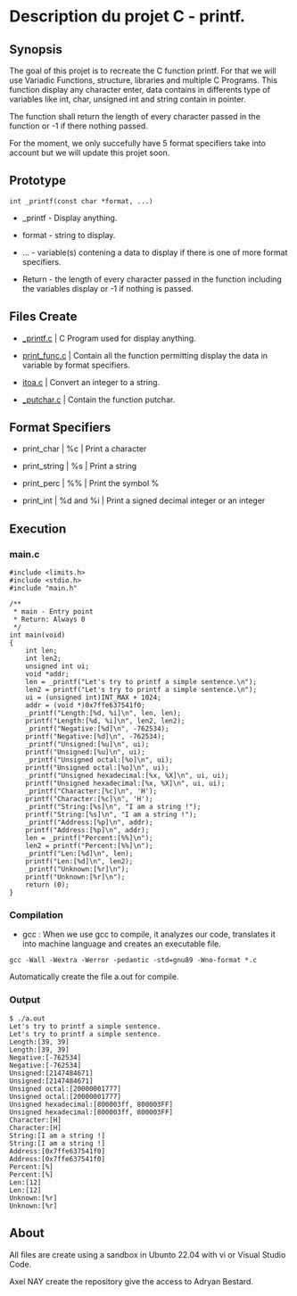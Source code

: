 # Description du projet C - printf.

## Synopsis

The goal of this projet is to recreate the C function printf. For that we will use Variadic Functions, structure, libraries and multiple C Programs. This function display any character enter, data contains in differents type of variables like int, char, unsigned int and string contain in pointer.

The function shall return the length of every character passed in the function or -1 if there nothing passed.

For the moment, we only succefully have 5 format specifiers take into account but we will update this projet soon.

## Prototype

`int _printf(const char *format, ...)`

* _printf - Display anything.

* format - string to display.

* ... - variable(s) contening a data to display if there is one of more format specifiers.

* Return - the length of every character passed in the function including the variables display or -1 if nothing is passed.

## Files Create

* [_printf.c](https://github.com/AxelNAY/holbertonschool-printf/blob/main/_printf.c) | C Program used for display anything.

* [print_func.c](https://github.com/AxelNAY/holbertonschool-printf/blob/main/print_func.c) | Contain all the function permitting display the data in variable by format specifiers.

* [itoa.c](https://github.com/AxelNAY/holbertonschool-printf/blob/main/itoa.c) | Convert an integer to a string.

* [_putchar.c](https://github.com/AxelNAY/holbertonschool-printf/blob/main/_putchar.c) | Contain the function putchar.

## Format Specifiers

* print_char | %c | Print a character

* print_string | %s | Print a string

* print_perc | %% | Print the symbol %

* print_int | %d and %i | Print a signed decimal integer or an integer

## Execution

### main.c

```
#include <limits.h>
#include <stdio.h>
#include "main.h"

/**
 * main - Entry point
 * Return: Always 0
 */
int main(void)
{
	int len;
	int len2;
	unsigned int ui;
	void *addr;
	len = _printf("Let's try to printf a simple sentence.\n");
	len2 = printf("Let's try to printf a simple sentence.\n");
	ui = (unsigned int)INT_MAX + 1024;
	addr = (void *)0x7ffe637541f0;
	_printf("Length:[%d, %i]\n", len, len);
	printf("Length:[%d, %i]\n", len2, len2);
	_printf("Negative:[%d]\n", -762534);
	printf("Negative:[%d]\n", -762534);
	_printf("Unsigned:[%u]\n", ui);
	printf("Unsigned:[%u]\n", ui);
	_printf("Unsigned octal:[%o]\n", ui);
	printf("Unsigned octal:[%o]\n", ui);
	_printf("Unsigned hexadecimal:[%x, %X]\n", ui, ui);
	printf("Unsigned hexadecimal:[%x, %X]\n", ui, ui);
	_printf("Character:[%c]\n", 'H');
	printf("Character:[%c]\n", 'H');
	_printf("String:[%s]\n", "I am a string !");
	printf("String:[%s]\n", "I am a string !");
	_printf("Address:[%p]\n", addr);
	printf("Address:[%p]\n", addr);
	len = _printf("Percent:[%%]\n");
	len2 = printf("Percent:[%%]\n");
	_printf("Len:[%d]\n", len);
	printf("Len:[%d]\n", len2);
	_printf("Unknown:[%r]\n");
	printf("Unknown:[%r]\n");
	return (0);
}
```

### Compilation

* gcc : When we use gcc to compile, it analyzes our code, translates it into machine language and creates an executable file.

```
gcc -Wall -Wextra -Werror -pedantic -std=gnu89 -Wno-format *.c
```

Automatically create the file a.out for compile.

### Output

```
$ ./a.out
Let's try to printf a simple sentence.
Let's try to printf a simple sentence.
Length:[39, 39]
Length:[39, 39]
Negative:[-762534]
Negative:[-762534]
Unsigned:[2147484671]
Unsigned:[2147484671]
Unsigned octal:[20000001777]
Unsigned octal:[20000001777]
Unsigned hexadecimal:[800003ff, 800003FF]
Unsigned hexadecimal:[800003ff, 800003FF]
Character:[H]
Character:[H]
String:[I am a string !]
String:[I am a string !]
Address:[0x7ffe637541f0]
Address:[0x7ffe637541f0]
Percent:[%]
Percent:[%]
Len:[12]
Len:[12]
Unknown:[%r]
Unknown:[%r]
```

## About

All files are create using a sandbox in Ubunto 22.04 with vi or Visual Studio Code.

Axel NAY create the repository give the access to Adryan Bestard.
